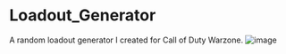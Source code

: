 # Loadout_Generator
A random loadout generator I created for Call of Duty Warzone.
![image](https://user-images.githubusercontent.com/89651714/171046651-636c2ee4-5f40-43f4-bbb1-9e628758da8d.png)
